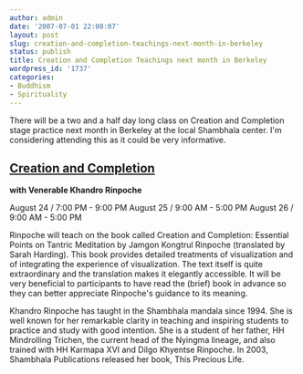 ```yaml
---
author: admin
date: '2007-07-01 22:00:07'
layout: post
slug: creation-and-completion-teachings-next-month-in-berkeley
status: publish
title: Creation and Completion Teachings next month in Berkeley
wordpress_id: '1737'
categories:
- Buddhism
- Spirituality
---
```

There will be a two and a half day long class on Creation and Completion stage practice next month in Berkeley at the local Shambhala center. I'm considering attending this as it could be very informative.

<h2><a href="http://sf.shambhala.org/program_details.php?id=8637&amp;cid=177">Creation and Completion</a></h2>

<strong>with Venerable Khandro Rinpoche</strong>

August 24 / 7:00 PM - 9:00 PM
August 25 / 9:00 AM - 5:00 PM
August 26 / 9:00 AM - 5:00 PM

Rinpoche will teach on the book called Creation and Completion: Essential Points on Tantric Meditation by Jamgon Kongtrul Rinpoche (translated by Sarah Harding). This book provides detailed treatments of visualization and of integrating the experience of visualization. The text itself is quite extraordinary and the translation makes it elegantly accessible. It will be very beneficial to participants to have read the (brief) book in advance so they can better appreciate Rinpoche's guidance to its meaning.

Khandro Rinpoche has taught in the Shambhala mandala since 1994. She is well known for her remarkable clarity in teaching and inspiring students to practice and study with good intention. She is a student of her father, HH Mindrolling Trichen, the current head of the Nyingma lineage, and also trained with HH Karmapa XVI and Dilgo Khyentse Rinpoche. In 2003, Shambhala Publications released her book, This Precious Life.
